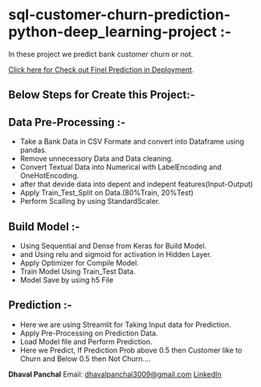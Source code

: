 # sql-customer-churn-prediction-python-deep_learning-project :-
In these project we predict bank customer churn or not.

[Click here for Check out Finel Prediction in Deployment](https://annclassificationchurn-kudho3ex34vh9fee757bsz.streamlit.app/).

## Below Steps for Create this Project:-
## Data Pre-Processing :-
- Take a Bank Data in CSV Formate and convert into Dataframe using pandas.
- Remove unnecessory Data and Data cleaning.
- Convert Textual Data into Numerical with LabelEncoding and OneHotEncoding.
- after that devide data into depent and indepent features(Input-Output)
- Apply Train_Test_Split on Data.(80%Train, 20%Test)
- Perform Scalling by using StandardScaler.

## Build Model :-
- Using Sequential and Dense from Keras for Build Model.
- and Using relu and sigmoid for activation in Hidden Layer.
- Apply Optimizer for Compile Model.
- Train Model Using Train_Test Data.
- Model Save by using h5 File

## Prediction :-
- Here we are using Streamlit for Taking Input data for Prediction.
- Apply Pre-Processing on Prediction Data.
- Load Model file and Perform Prediction.
- Here we Predict, If Prediction Prob above 0.5 then Customer like to Churn and Below 0.5 then Not Churn....

**Dhaval Panchal**
Email: dhavalpanchal3009@gmail.com
[LinkedIn](https://www.linkedin.com/in/dhavalpanchal3009/)
